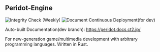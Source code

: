 Peridot-Engine	
---	

![Integrity Check (Weekly)](https://github.com/Pctg-x8/peridot/workflows/Integrity%20Check%20(Weekly)/badge.svg)
![Document Continuous Deployment(for dev)](https://github.com/Pctg-x8/peridot/workflows/Document%20Continuous%20Deployment(for%20dev)/badge.svg)

Auto-built Documentation(dev branch): https://peridot.docs.ct2.jp/

For new-generation game/multimedia development with arbitrary programming languages. Written in Rust.

